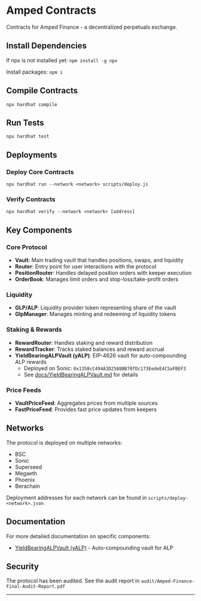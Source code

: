 # Amped Contracts
Contracts for Amped Finance - a decentralized perpetuals exchange.

## Install Dependencies
If npx is not installed yet:
`npm install -g npx`

Install packages:
`npm i`

## Compile Contracts
`npx hardhat compile`

## Run Tests
`npx hardhat test`

## Deployments

### Deploy Core Contracts
`npx hardhat run --network <network> scripts/deploy.js`

### Verify Contracts
`npx hardhat verify --network <network> [address]`

## Key Components

### Core Protocol
- **Vault**: Main trading vault that handles positions, swaps, and liquidity
- **Router**: Entry point for user interactions with the protocol
- **PositionRouter**: Handles delayed position orders with keeper execution
- **OrderBook**: Manages limit orders and stop-loss/take-profit orders

### Liquidity
- **GLP/ALP**: Liquidity provider token representing share of the vault
- **GlpManager**: Manages minting and redeeming of liquidity tokens

### Staking & Rewards
- **RewardRouter**: Handles staking and reward distribution
- **RewardTracker**: Tracks staked balances and reward accrual
- **YieldBearingALPVault (yALP)**: EIP-4626 vault for auto-compounding ALP rewards
  - Deployed on Sonic: `0x1358cC494A3D2588BB70fDc173EedeE4C5aFBEF3`
  - See [docs/YieldBearingALPVault.md](docs/YieldBearingALPVault.md) for details

### Price Feeds
- **VaultPriceFeed**: Aggregates prices from multiple sources
- **FastPriceFeed**: Provides fast price updates from keepers

## Networks

The protocol is deployed on multiple networks:
- BSC
- Sonic
- Superseed
- Megaeth
- Phoenix
- Berachain

Deployment addresses for each network can be found in `scripts/deploy-<network>.json`

## Documentation

For more detailed documentation on specific components:
- [YieldBearingALPVault (yALP)](docs/YieldBearingALPVault.md) - Auto-compounding vault for ALP

## Security

The protocol has been audited. See the audit report in `audit/Amped-Finance-Final-Audit-Report.pdf`

-------------------------------------------------------------------------------
